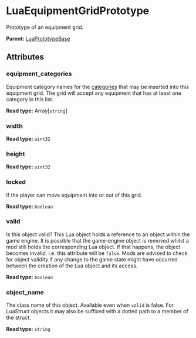 # LuaEquipmentGridPrototype

Prototype of an equipment grid.

**Parent:** [LuaPrototypeBase](LuaPrototypeBase.md)

## Attributes

### equipment_categories

Equipment category names for the [categories](runtime:LuaEquipmentPrototype::equipment_categories) that may be inserted into this equipment grid. The grid will accept any equipment that has at least one category in this list.

**Read type:** Array[`string`]

### width

**Read type:** `uint32`

### height

**Read type:** `uint32`

### locked

If the player can move equipment into or out of this grid.

**Read type:** `boolean`

### valid

Is this object valid? This Lua object holds a reference to an object within the game engine. It is possible that the game-engine object is removed whilst a mod still holds the corresponding Lua object. If that happens, the object becomes invalid, i.e. this attribute will be `false`. Mods are advised to check for object validity if any change to the game state might have occurred between the creation of the Lua object and its access.

**Read type:** `boolean`

### object_name

The class name of this object. Available even when `valid` is false. For LuaStruct objects it may also be suffixed with a dotted path to a member of the struct.

**Read type:** `string`

